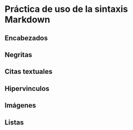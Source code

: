 # Práctica de uso de la sintaxis Markdown
## Encabezados
## Negritas
## Citas textuales
## Hipervinculos
## Imágenes
## Listas
